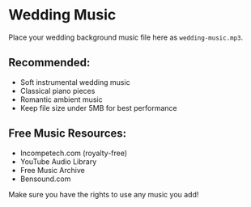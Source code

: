 # Wedding Music

Place your wedding background music file here as `wedding-music.mp3`.

## Recommended:

-   Soft instrumental wedding music
-   Classical piano pieces
-   Romantic ambient music
-   Keep file size under 5MB for best performance

## Free Music Resources:

-   Incompetech.com (royalty-free)
-   YouTube Audio Library
-   Free Music Archive
-   Bensound.com

Make sure you have the rights to use any music you add!
